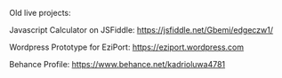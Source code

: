 Old live projects:

Javascript Calculator on JSFiddle: https://jsfiddle.net/Gbemi/edgeczw1/

Wordpress Prototype for EziPort: https://eziport.wordpress.com

Behance Profile: https://www.behance.net/kadrioluwa4781

